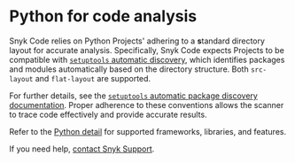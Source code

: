 # Python for code analysis

Snyk Code relies on Python Projects' adhering to a **s**tandard directory layout for accurate analysis. Specifically, Snyk Code expects Projects to be compatible with [`setuptools` automatic discovery](https://setuptools.pypa.io/en/latest/userguide/package_discovery.html#auto-discovery), which identifies packages and modules automatically based on the directory structure. Both `src-layout` and `flat-layout` are supported.

For further details, see the [`setuptools` automatic package discovery documentation](https://setuptools.pypa.io/en/latest/userguide/package_discovery.html#auto-discovery). Proper adherence to these conventions allows the scanner to trace code effectively and provide accurate results.

Refer to the [Python detail](./) for supported frameworks, libraries, and features.

If you need help, [contact Snyk Support](https://support.snyk.io).


